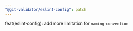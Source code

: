 ```yaml
---
"@git-validator/eslint-config": patch
---
```


feat(eslint-config): add more limitation for `naming-convention`
